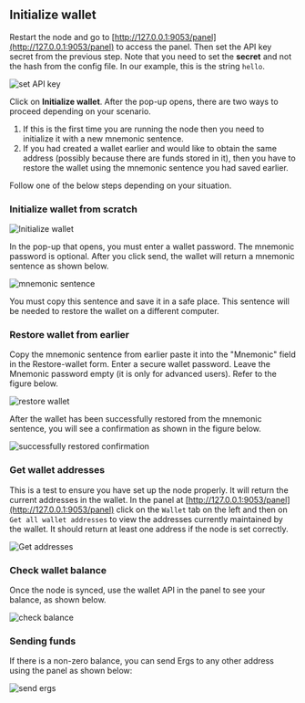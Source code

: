 ## Initialize wallet

Restart the node and go to [http://127.0.0.1:9053/panel](http://127.0.0.1:9053/panel) to access the panel. Then set the API key secret from the previous step. Note that you need to set the **secret** and not the hash from the config file. In our example, this is the string `hello`. 

![set API key](https://user-images.githubusercontent.com/23208922/69916579-b7ca1680-1482-11ea-880e-251c8139a613.png)

Click on **Initialize wallet**. After the pop-up opens, there are two ways to proceed depending on your scenario.

1. If this is the first time you are running the node then you need to initialize it with a new mnemonic sentence.
2. If you had created a wallet earlier and would like to obtain the same address (possibly because there are funds stored in it), then you have to restore the wallet using the mnemonic sentence you had saved earlier. 

Follow one of the below steps depending on your situation. 

### Initialize wallet from scratch

![Initialize wallet](https://user-images.githubusercontent.com/23208922/69916584-d4fee500-1482-11ea-838c-e8aba9f41c76.png)

In the pop-up that opens, you must enter a wallet password. The mnemonic password is optional. After you click send, the wallet will return a mnemonic sentence as shown below. 

![mnemonic sentence](https://user-images.githubusercontent.com/23208922/69916693-2360b380-1484-11ea-9366-1bf9eb0f8b30.png)

You must copy this sentence and save it in a safe place. This sentence will be needed to restore the wallet on a different computer.

### Restore wallet from earlier

Copy the mnemonic sentence from earlier paste it into the "Mnemonic" field in the Restore-wallet form. Enter a secure wallet password. Leave the Mnemonic password empty (it is only for advanced users). Refer to the figure below.

![restore wallet](https://user-images.githubusercontent.com/23208922/71127599-66a37c00-2211-11ea-9b9e-9a69ac80c306.png)

After the wallet has been successfully restored from the mnemonic sentence, you will see a confirmation as shown in the figure below.

![successfully restored confirmation](https://user-images.githubusercontent.com/23208922/71127600-673c1280-2211-11ea-95eb-7c775c59180d.png)

### Get wallet addresses

This is a test to ensure you have set up the node properly. It will return the current addresses in the wallet. 
In the panel at [http://127.0.0.1:9053/panel](http://127.0.0.1:9053/panel) click on the `Wallet` tab on the left and then on `Get all wallet addresses` to view the addresses currently maintained by the wallet. It should return at least one address if the node is set correctly.

![Get addresses](https://user-images.githubusercontent.com/23208922/69978955-5b82f780-1553-11ea-85b6-413c63a46334.png)

### Check wallet balance

Once the node is synced, use the wallet API in the panel to see your balance, as shown below.

![check balance](https://user-images.githubusercontent.com/23208922/71127598-66a37c00-2211-11ea-9d53-f6d7738d1726.png)

### Sending funds

If there is a non-zero balance, you can send Ergs to any other address using the panel as shown below:

![send ergs](https://user-images.githubusercontent.com/23208922/71129066-a28c1080-2214-11ea-9806-7d768059980a.png)

